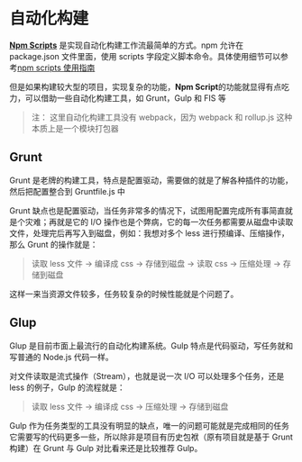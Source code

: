 # 自动化构建

[**Npm Scripts**](https://docs.npmjs.com/cli/v6/using-npm/scripts) 是实现自动化构建工作流最简单的方式。npm 允许在 package.json 文件里面，使用 scripts 字段定义脚本命令。具体使用细节可以参考[npm scripts 使用指南](https://www.ruanyifeng.com/blog/2016/10/npm_scripts.html)

但是如果构建较大型的项目，实现复杂的功能，**Npm Script**的功能就显得有点吃力，可以借助一些自动化构建工具，如 Grunt，Gulp 和 FIS 等

> 注： 这里自动化构建工具没有 webpack，因为 webpack 和 rollup.js 这种 本质上是一个模块打包器

## Grunt

Grunt 是老牌的构建工具，特点是配置驱动，需要做的就是了解各种插件的功能，然后把配置整合到 Gruntfile.js 中

Grunt 缺点也是配置驱动，当任务非常多的情况下，试图用配置完成所有事简直就是个灾难；再就是它的 I/O 操作也是个弊病，它的每一次任务都需要从磁盘中读取文件，处理完后再写入到磁盘，例如：我想对多个 less 进行预编译、压缩操作，那么 Grunt 的操作就是：

> 读取 less 文件 -> 编译成 css -> 存储到磁盘 -> 读取 css -> 压缩处理 -> 存储到磁盘

这样一来当资源文件较多，任务较复杂的时候性能就是个问题了。

## Glup

Glup 是目前市面上最流行的自动化构建系统。Gulp 特点是代码驱动，写任务就和写普通的 Node.js 代码一样。

对文件读取是流式操作（Stream），也就是说一次 I/O 可以处理多个任务，还是 less 的例子，Gulp 的流程就是：

> 读取 less 文件 -> 编译成 css -> 压缩处理 -> 存储到磁盘

Gulp 作为任务类型的工具没有明显的缺点，唯一的问题可能就是完成相同的任务它需要写的代码更多一些，所以除非是项目有历史包袱（原有项目就是基于 Grunt 构建）在 Grunt 与 Gulp 对比看来还是比较推荐 Gulp。
